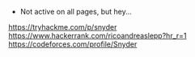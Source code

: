 - Not active on all pages, but hey...

https://tryhackme.com/p/snyder <br>
https://www.hackerrank.com/ricoandreaslepp?hr_r=1 <br>
https://codeforces.com/profile/Snyder
